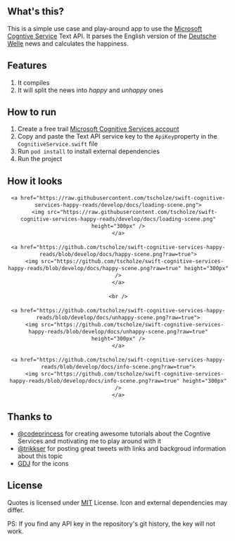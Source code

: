 ## What's this?
This is a simple use case and play-around app to use the [Microsoft Cogntive Service](https://www.microsoft.com/cognitive-services/en-us/apis) Text API. It parses the English version of the [Deutsche Welle](http://www.dw.com/en/top-stories/s-9097) news and calculates the happiness.

## Features
1. It compiles
1. It will split the news into *happy* and *unhappy* ones

## How to run
1. Create a free trail [Microsoft Cognitive Services account](https://www.microsoft.com/cognitive-services/en-us/sign-up)
1. Copy and paste the Text API service key to the `ApiKey`property in the `CognitiveService.swift` file
1. Run `pod install` to install external dependencies
1. Run the project

## How it looks

<div style="text-align:center">

	<a href="https://raw.githubusercontent.com/tscholze/swift-cognitive-services-happy-reads/develop/docs/loading-scene.png">
		<img src="https://raw.githubusercontent.com/tscholze/swift-cognitive-services-happy-reads/develop/docs/loading-scene.png" height="300px" />
	</a>

	<a href="https://github.com/tscholze/swift-cognitive-services-happy-reads/blob/develop/docs/happy-scene.png?raw=true">
		<img src="https://github.com/tscholze/swift-cognitive-services-happy-reads/blob/develop/docs/happy-scene.png?raw=true" height="300px" />
	</a>

    <br />

    <a href="https://github.com/tscholze/swift-cognitive-services-happy-reads/blob/develop/docs/unhappy-scene.png?raw=true">
		<img src="https://github.com/tscholze/swift-cognitive-services-happy-reads/blob/develop/docs/unhappy-scene.png?raw=true" height="300px" />
	</a>

    <a href="https://github.com/tscholze/swift-cognitive-services-happy-reads/blob/develop/docs/info-scene.png?raw=true">
		<img src="https://github.com/tscholze/swift-cognitive-services-happy-reads/blob/develop/docs/info-scene.png?raw=true" height="300px" />
	</a>
</div>


## Thanks to
* [@codeprincess](https://twitter.com/codePrincess) for creating awesome tutorials about the Cogntive Services and motivating me to play around with it
* [@trikkser](https://twitter.com/trikkser) for posting great tweets with links and backgroud information about this topic
* [GDJ](https://openclipart.org/user-cliparts/GDJ) for the icons

## License 
Quotes is licensed under [MIT](https://en.wikipedia.org/wiki/MIT_License) License. Icon and external dependencies may differ. 

PS: If you find any API key in the repository's git history, the key will not work.